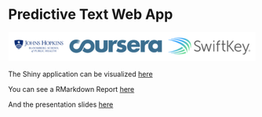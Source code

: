 # Predictive Text Web App

![Banner](./data/predictive_text.jpg)

The Shiny application can be visualized [here](https://jamorello.shinyapps.io/WordPredictor/)

You can see a RMarkdown Report [here](https://rpubs.com/Katriel/dsc-milestone-report)

And the presentation slides [here](https://rpubs.com/Katriel/dsc-presentation)